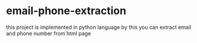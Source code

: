 # email-phone-extraction
this project is implemented in python language by this you can extract email and phone number from html page 
